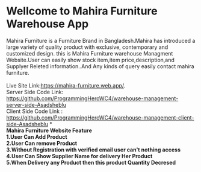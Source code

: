 # Wellcome to Mahira Furniture Warehouse App
Mahira Furniture is a Furniture Brand in Bangladesh.Mahira has introduced a large variety of quality product with exclusive, contemporary and customized design.
this is Mahira Furniture warehouse Managment Website.User can easily show stock item,item price,description,and Supplyer Releted information..And Any kinds of query easily contact mahira furniture.
<br> 
<br>
 Live Site Link:https://mahira-furniture.web.app/.
 <br>
 Server Side Code Link: https://github.com/ProgrammingHeroWC4/warehouse-management-server-side-Asadsheblu
 <br>
Client Side Code Link : https://github.com/ProgrammingHeroWC4/warehouse-management-client-side-Asadsheblu
 * 
<br>
**Mahira Furniture Website Feature** 
<br>
**1.User Can Add Product**
<br>
**2.User Can remove Product**
<br>
**3.Without Registration with verified email user can't nothing access**
<br>
**4.User Can Show Supplier Name for delivery Her Product**
<br>
**5.When Delivery any Product then this product Quantity Decresed**
